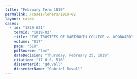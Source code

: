 ```yaml
---
title: "February Term 1819"
permalink: /cases/loners/1819-02
layout: cases
cases:
  - id: "1819-021"
    termId: "1819-02"
    title: "THE TRUSTEES OF DARTMOUTH COLLEGE v. WOODWARD"
    volume: "017"
    page: "518"
    pdfSource: "loc"
    dateDecision: "Thursday, February 25, 1819"
    citation: "17 U.S. 518"
    dissenterId: "gduvall"
    dissenterName: "Gabriel Duvall"
---
```

